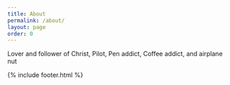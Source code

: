 ```yaml
---
title: About
permalink: /about/
layout: page
order: 0
---
```


Lover and follower of Christ, Pilot, Pen addict, Coffee addict, and airplane nut

{% include footer.html %}